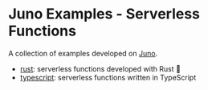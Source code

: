 # Juno Examples - Serverless Functions

A collection of examples developed on [Juno](https://juno.build).

- [rust](./rust): serverless functions developed with Rust 🦀
- [typescript](./typescript): serverless functions written in TypeScript